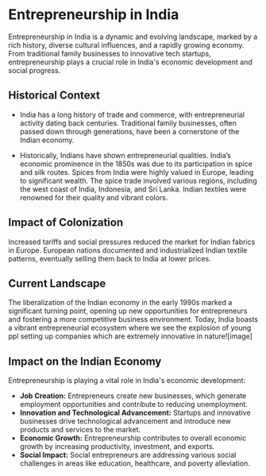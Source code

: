# Entrepreneurship in India

Entrepreneurship in India is a dynamic and evolving landscape, marked by a rich history, diverse cultural influences, and a rapidly growing economy. From traditional family businesses to innovative tech startups, entrepreneurship plays a crucial role in India's economic development and social progress.

## Historical Context

*  India has a long history of trade and commerce, with entrepreneurial activity dating back centuries. Traditional family businesses, often passed down through generations, have been a cornerstone of the Indian economy.
  
*  Historically, Indians have shown entrepreneurial qualities. India’s economic prominence in the 1850s was due to its participation in spice and silk routes. Spices from India were highly valued in Europe, leading to significant wealth. The spice trade involved various regions, including the west coast of India, Indonesia, and Sri Lanka. Indian textiles were renowned for their quality and vibrant colors.

## Impact of Colonization
Increased tariffs and social pressures reduced the market for Indian fabrics in Europe. European nations documented and industrialized Indian textile patterns, eventually selling them back to India at lower prices.

## Current Landscape
The liberalization of the Indian economy in the early 1990s marked a significant turning point, opening up new opportunities for entrepreneurs and fostering a more competitive business environment. Today, India boasts a vibrant entrepreneurial ecosystem where we see the explosion of young ppl setting up companies which are extremely innovative in nature![image]


## Impact on the Indian Economy

Entrepreneurship is playing a vital role in India's economic development:

*   **Job Creation:** Entrepreneurs create new businesses, which generate employment opportunities and contribute to reducing unemployment.
*   **Innovation and Technological Advancement:** Startups and innovative businesses drive technological advancement and introduce new products and services to the market.
*   **Economic Growth:** Entrepreneurship contributes to overall economic growth by increasing productivity, investment, and exports.
*   **Social Impact:** Social entrepreneurs are addressing various social challenges in areas like education, healthcare, and poverty alleviation.

